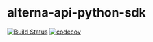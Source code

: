 # alterna-api-python-sdk

[![Build Status](https://travis-ci.com/eqoHQ/alterna-api-python-sdk.svg?branch=master)](https://travis-ci.com/eqoHQ/alterna-api-python-sdk)
[![codecov](https://codecov.io/gh/eqoHQ/alterna-api-python-sdk/branch/main/graph/badge.svg?token=q4U6cB3ppQ)](https://codecov.io/gh/eqoHQ/alterna-api-python-sdk)

